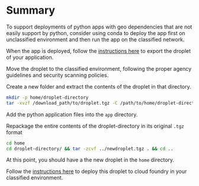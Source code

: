# Summary
To support deployments of python apps with geo dependencies that are not easily support by python, consider using conda to deploy the app first on unclassified environment and then run the app on the classified network.

When the app is deployed, follow the [instructions here](https://github.com/nsagoo-pivotal/python-app-on-pcf-air-gapped-environments) to export the droplet of your application.

Move the droplet to the classified environment, following the proper agency guidelines and security scanning policies.

Create a new folder and extract the contents of the droplet in that directory.
```bash
mkdir -p home/droplet-directory
tar -xvzf /download_path/to/droplet.tgz -C /path/to/home/droplet-directory
```

Add the python application files into the `app` directory.

Repackage the entire contents of the droplet-directory in its original `.tgz` format
```bash
cd home
cd droplet-directory/ && tar -zcvf ../newdroplet.tgz . && cd ..
```

At this point, you should have a the new droplet in the `home` directory.

Follow the [instructions here](https://github.com/nsagoo-pivotal/python-app-on-pcf-air-gapped-environments) to deploy this droplet to cloud foundry in your classified environment.
